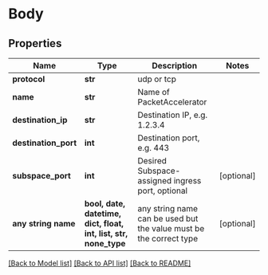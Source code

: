 # Body


## Properties
Name | Type | Description | Notes
------------ | ------------- | ------------- | -------------
**protocol** | **str** | udp or tcp | 
**name** | **str** | Name of PacketAccelerator | 
**destination_ip** | **str** | Destination IP, e.g. 1.2.3.4 | 
**destination_port** | **int** | Destination port, e.g. 443 | 
**subspace_port** | **int** | Desired Subspace-assigned ingress port, optional | [optional] 
**any string name** | **bool, date, datetime, dict, float, int, list, str, none_type** | any string name can be used but the value must be the correct type | [optional]

[[Back to Model list]](../README.md#documentation-for-models) [[Back to API list]](../README.md#documentation-for-api-endpoints) [[Back to README]](../README.md)


